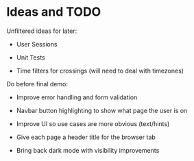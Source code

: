# Ideas and TODO

Unfiltered ideas for later:

- User Sessions

- Unit Tests

- Time filters for crossings (will need to deal with timezones)

Do before final demo:

- Improve error handling and form validation

- Navbar button highlighting to show what page the user is on

- Improve UI so use cases are more obvious (text/hints)

- Give each page a header title for the browser tab

- Bring back dark mode with visibility improvements
